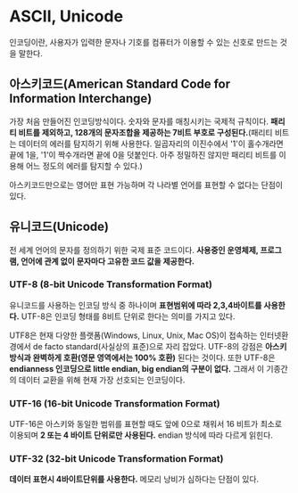 # ASCII, Unicode


인코딩이란, 사용자가 입력한 문자나 기호를 컴퓨터가 이용할 수 있는 신호로 만드는 것을 말한다. 

## 아스키코드(American Standard Code for Information Interchange)
가장 처음 만들어진 인코딩방식이다. 숫자와 문자를 매칭시키는 국제적 규칙이다. **패리티 비트를 제외하고, 128개의 문자조합을 제공하는 7비트 부호로 구성된다.**(패리티 비트는 데이터의 에러를 탐지하기 위해 사용한다.
일곱자리의 이진수에서 '1'이 홀수개라면 끝에 1을, '1'이 짝수개라면 끝에 0을 덧붙인다. 아주 정밀하진 않지만 패리티 비트를 이용해 어느 정도의 에러를 탐지할 수 있다.)

아스키코드만으로는 영어만 표현 가능하며 각 나라별 언어를 표현할 수 없다는 단점이 있다.

## 유니코드(Unicode)
전 세계 언어의 문자를 정의하기 위한 국제 표준 코드이다. **사용중인 운영체제, 프로그램, 언어에 관계 없이 문자마다 고유한 코드 값을 제공한다.**

### UTF-8 (8-bit Unicode Transformation Format)
유니코드를 사용하는 인코딩 방식 중 하나이며 **표현범위에 따라 2,3,4바이트를 사용한다.** UTF-8은 인코딩 형태를 8비트 단위로 한다는 의미를 가지고 있다.

UTF8은 현재 다양한 플랫폼(Windows, Linux, Unix, Mac OS)이 접속하는 인터넷환경에서 de facto standard(사실상의 표준)으로 자리 잡았다. UTF-8의 강점은 **아스키방식과 완벽하게 호환(영문 영역에서는 100% 호환)** 된다는 것이다. 또한 UTF-8은 **endianness 인코딩으로 little endian, big endian의 구분이 없다.** 그래서 이 기종간의 데이터 교환을 위해 현재 가장 선호되는 인코딩이다.

### UTF-16 (16-bit Unicode Transformation Format)
UTF-16은 아스키와 동일한 범위를 표현할 때도 앞에 0으로 채워서 16 비트가 최소로 이용되며 **2 또는 4 바이트 단위로만 사용된다.** endian 방식에 따라 다르게 읽힌다.

### UTF-32 (32-bit Unicode Transformation Format)
**데이터 표현시 4바이트단위를 사용한다.** 메모리 낭비가 심하다는 단점이 있다.

